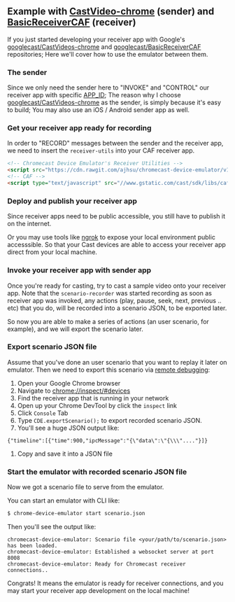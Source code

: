 ## Example with [CastVideo-chrome](https://github.com/googlecast/CastVideos-chrome) (sender) and [BasicReceiverCAF](https://github.com/googlecast/BasicReceiverCAF) (receiver)
If you just started developing your receiver app with Google's [googlecast/CastVideos-chrome](https://github.com/googlecast/CastVideos-chrome) and [googlecast/BasicReceiverCAF](https://github.com/googlecast/BasicReceiverCAF) repositories;
Here we'll cover how to use the emulator between them.

### The sender
Since we only need the sender here to "INVOKE" and "CONTROL" our receiver app with specific [APP_ID](https://developers.google.com/cast/docs/registration);
The reason why I choose [googlecast/CastVideos-chrome](https://github.com/googlecast/CastVideos-chrome) as the sender, is simply because it's easy to build;
You may also use an iOS / Android sender app as well.

### Get your receiver app ready for recording

In order to "RECORD" messages between the sender and the receiver app,
we need to insert the `receiver-utils` into your CAF receiver app.

```html
<!-- Chromecast Device Emulator's Receiver Utilities -->
<script src="https://cdn.rawgit.com/ajhsu/chromecast-device-emulator/v1.2.7/dist/receiver-utils.min.js"></script>
<!-- CAF -->
<script type="text/javascript" src="//www.gstatic.com/cast/sdk/libs/caf_receiver/v3/cast_receiver_framework.js"></script>
```

### Deploy and publish your receiver app
Since receiver apps need to be public accessible, you still have to publish it on the internet.

Or you may use tools like [ngrok](https://ngrok.com/) to expose your local environment public accesssible.
So that your Cast devices are able to access your receiver app direct from your local machine.

### Invoke your receiver app with sender app
Once you're ready for casting, try to cast a sample video onto your receiver app.
Note that the `scenario-recorder` was started recording as soon as receiver app was invoked, any actions (play, pause, seek, next, previous .. etc) that you do, will be recorded into a scenario JSON, to be exported later.

So now you are able to make a series of actions (an user scenario, for example), and we will export the scenario later.

### Export scenario JSON file
Assume that you've done an user scenario that you want to replay it later on emulator.
Then we need to export this scenario via [remote debugging](https://developers.google.com/cast/docs/debugging):

  1. Open your Google Chrome browser
  1. Navigate to [chrome://inspect/#devices](chrome://inspect/#devices)
  1. Find the receiver app that is running in your network
  1. Open up your Chrome DevTool by click the `inspect` link
  1. Click `Console` Tab
  1. Type `CDE.exportScenario();` to export recorded scenario JSON.
  1. You'll see a huge JSON output like:
```
{"timeline":[{"time":900,"ipcMessage":"{\"data\":\"{\\\"...."}]}
```
  1. Copy and save it into a JSON file

### Start the emulator with recorded scenario JSON file

Now we got a scenario file to serve from the emulator.

You can start an emulator with CLI like:

```bash
$ chrome-device-emulator start scenario.json
```

Then you'll see the output like:

```
chromecast-device-emulator: Scenario file <your/path/to/scenario.json> has been loaded.
chromecast-device-emulator: Established a websocket server at port 8008
chromecast-device-emulator: Ready for Chromecast receiver connections..
```

Congrats!
It means the emulator is ready for receiver connections,
and you may start your receiver app development on the local machine!